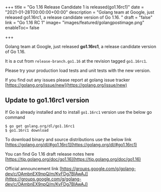 +++
title = "Go 1.16 Release Candidate 1 is released(go1.16rc1)"
date = "2021-01-28T00:00:00+00:00"
description = "Golang team at Google, just released go1.16rc1, a release candidate version of Go 1.16.
"
draft = "false"
link = "Go 1.16 RC 1"
image= "images/featured/golangpostimage.png"
enableToc= false

+++

Golang team at Google, just released **go1.16rc1**, a release candidate version of Go 1.16.

It is a cut from `release-branch.go1.16` at the revision tagged `go1.16rc1`.

Please try your production load tests and unit tests with the new version.

If you find out any issues please report at golang issue tracker [https://golang.org/issue/new](https://golang.org/issue/new)

## Update to go1.16rc1 version

If Go is already installed and to install `go1.16rc1`  version use the below go command

```
$ go get golang.org/dl/go1.16rc1
$ go1.16rc1 download
```

To download binary and source distributions use the below link
[https://golang.org/dl/#go1.16rc1](https://golang.org/dl/#go1.16rc1)

You can find Go 1.16 draft release notes here
[https://tip.golang.org/doc/go1.16](https://tip.golang.org/doc/go1.16)

Official announcement link 
[https://groups.google.com/g/golang-dev/c/OAmbnEX9npQ/m/KvFDg7BlAwAJ](https://groups.google.com/g/golang-dev/c/OAmbnEX9npQ/m/KvFDg7BlAwAJ)

